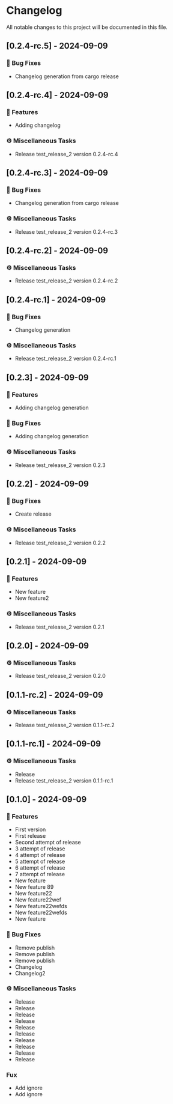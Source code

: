 # Changelog

All notable changes to this project will be documented in this file.

## [0.2.4-rc.5] - 2024-09-09

### 🐛 Bug Fixes

- Changelog generation from cargo release

## [0.2.4-rc.4] - 2024-09-09

### 🚀 Features

- Adding changelog

### ⚙️ Miscellaneous Tasks

- Release test_release_2 version 0.2.4-rc.4

## [0.2.4-rc.3] - 2024-09-09

### 🐛 Bug Fixes

- Changelog generation from cargo release

### ⚙️ Miscellaneous Tasks

- Release test_release_2 version 0.2.4-rc.3

## [0.2.4-rc.2] - 2024-09-09

### ⚙️ Miscellaneous Tasks

- Release test_release_2 version 0.2.4-rc.2

## [0.2.4-rc.1] - 2024-09-09

### 🐛 Bug Fixes

- Changelog generation

### ⚙️ Miscellaneous Tasks

- Release test_release_2 version 0.2.4-rc.1

## [0.2.3] - 2024-09-09

### 🚀 Features

- Adding changelog generation

### 🐛 Bug Fixes

- Adding changelog generation

### ⚙️ Miscellaneous Tasks

- Release test_release_2 version 0.2.3

## [0.2.2] - 2024-09-09

### 🐛 Bug Fixes

- Create release

### ⚙️ Miscellaneous Tasks

- Release test_release_2 version 0.2.2

## [0.2.1] - 2024-09-09

### 🚀 Features

- New feature
- New feature2

### ⚙️ Miscellaneous Tasks

- Release test_release_2 version 0.2.1

## [0.2.0] - 2024-09-09

### ⚙️ Miscellaneous Tasks

- Release test_release_2 version 0.2.0

## [0.1.1-rc.2] - 2024-09-09

### ⚙️ Miscellaneous Tasks

- Release test_release_2 version 0.1.1-rc.2

## [0.1.1-rc.1] - 2024-09-09

### ⚙️ Miscellaneous Tasks

- Release
- Release test_release_2 version 0.1.1-rc.1

## [0.1.0] - 2024-09-09

### 🚀 Features

- First version
- First release
- Second attempt of release
- 3 attempt of release
- 4 attempt of release
- 5 attempt of release
- 6 attempt of release
- 7 attempt of release
- New feature
- New feature 89
- New feature22
- New feature22wef
- New feature22wefds
- New feature22wefds
- New feature

### 🐛 Bug Fixes

- Remove publish
- Remove publish
- Remove publish
- Changelog
- Changelog2

### ⚙️ Miscellaneous Tasks

- Release
- Release
- Release
- Release
- Release
- Release
- Release
- Release
- Release
- Release

### Fux

- Add ignore
- Add ignore

<!-- generated by git-cliff -->
